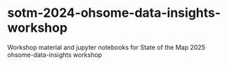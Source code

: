 # sotm-2024-ohsome-data-insights-workshop
Workshop material and jupyter notebooks for State of the Map 2025 ohsome-data-insights workshop
